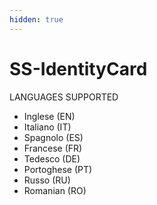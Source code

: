 ```yaml
---
hidden: true
---
```


# SS-IdentityCard

LANGUAGES SUPPORTED

* Inglese (EN)
* Italiano (IT)
* Spagnolo (ES)
* Francese (FR)
* Tedesco (DE)
* Portoghese (PT)
* Russo (RU)
* Romanian (RO)
